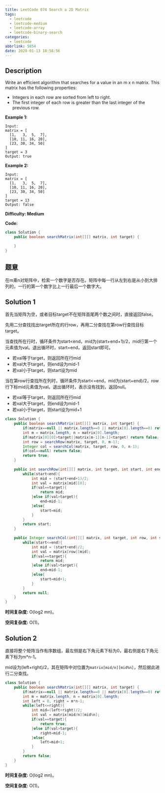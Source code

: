 ```yaml
---
title: LeetCode 074 Search a 2D Matrix
tags:
  - leetcode
  - leetcode-medium
  - leetcode-array
  - leetcode-binary-search
categories:
  - leetcode
abbrlink: 5854
date: 2020-01-13 18:58:56
---
```


## Description

Write an efficient algorithm that searches for a value in an m x n matrix. This matrix has the following properties:

* Integers in each row are sorted from left to right.
* The first integer of each row is greater than the last integer of the previous row.

**Example 1:**

```
Input:
matrix = [
  [1,   3,  5,  7],
  [10, 11, 16, 20],
  [23, 30, 34, 50]
]
target = 3
Output: true
```

**Example 2:**

```
Input:
matrix = [
  [1,   3,  5,  7],
  [10, 11, 16, 20],
  [23, 30, 34, 50]
]
target = 13
Output: false
```

**Difficulty: Medium**

**Code:**

```java
class Solution {
    public boolean searchMatrix(int[][] matrix, int target) {
        
    }
}
```

## 题意

在m乘n对矩阵中，检索一个数字是否存在。矩阵中每一行从左到右是从小到大排列的，一行的第一个数字比上一行最后一个数字大。

<!-- more -->

## Solution 1

首先当矩阵为空，或者目标target不在矩阵首尾两个数之间时，直接返回false。

先用二分查找找出target所在的行row，再用二分查找在第row行查找目标target。

当查找所在行时，循环条件为start<end，mid为(start+end+1)/2，mid行第一个元素值为val。退出循环时，start=end，返回start即可。
* 若val等于target，则返回所在行mid
* 若val大于target，则end设为mid-1
* 若val小于target，则start设为mid

当在第row行查找所在列时，循环条件为start<=end，mid为(start+end)/2，row行下标mid元素值为val。退出循环时，表示没有找到，返回null。
* 若val等于target，则返回所在行mid
* 若val大于target，则end设为mid-1
* 若val小于target，则start设为mid+1

```java
class Solution {
    public boolean searchMatrix(int[][] matrix, int target) {
        if(matrix==null || matrix.length==0 || matrix[0].length==0) return false;
        int m = matrix.length, n = matrix[0].length;
        if(matrix[0][0]>target||matrix[m-1][n-1]<target) return false;
        int row = searchRow(matrix, target, 0, m-1);
        Integer col = searchCol(matrix, target, row, 0, n-1);
        if(col==null) return false;
        return true;
    }
    
    public int searchRow(int[][] matrix, int target, int start, int end){
        while(start<end){
            int mid = (start+end+1)/2;
            int val = matrix[mid][0];
            if(val==target){
                return mid;
            }else if(val>target){
                end=mid-1;
            }else{
                start=mid;
            }
        }
        return start;
    }
    
    public Integer searchCol(int[][] matrix, int target, int row, int start, int end){
        while(start<=end){
            int mid = (start+end)/2;
            int val = matrix[row][mid];
            if(val==target){
                return mid;
            }else if(val>target){
                end=mid-1;
            }else{
                start=mid+1;
            }
        }
        return null;
    }
}
```

**时间复杂度:** O(log2 mn)。

**空间复杂度:** O(1)。

## Solution 2

直接将整个矩阵当作有序数组，最左侧是右下角元素下标为0，最右侧是右下角元素下标为m*n-1。

mid设为(left+right)/2，其在矩阵中对位置为`matrix[mid/n][mid%n]`，然后据此进行二分查找。

```java
class Solution {
    public boolean searchMatrix(int[][] matrix, int target) {
        if(matrix==null || matrix.length==0 || matrix[0].length==0) return false;
        int m = matrix.length, n = matrix[0].length;
        int left = 0, right = m*n-1;
        while(left<=right){
            int mid=(left+right)/2;
            int val = matrix[mid/n][mid%n];
            if(val==target){
                return true;
            }else if(val>target){
                right=mid-1;
            }else{
                left=mid+1;
            }
        }
        return false;
    }
}
```

**时间复杂度:** O(log2 mn)。

**空间复杂度:** O(1)。
